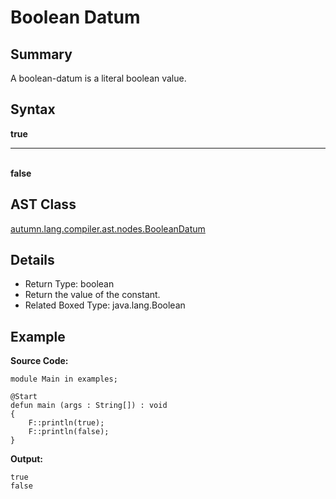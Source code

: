 # Boolean Datum

## Summary

A boolean-datum is a literal boolean value.

## Syntax

<div class="syntax">
<b>true</b><br>
<hr><br>
<b>false</b><br>
</div>

## AST Class

[autumn.lang.compiler.ast.nodes.BooleanDatum](https://www.mackenziehigh.com/autumn/javadoc/autumn/lang/compiler/ast/nodes/BooleanDatum.html)

## Details

+ Return Type: boolean
+ Return the value of the constant.
+ Related Boxed Type: java.lang.Boolean

## Example

**Source Code:**

```plain
module Main in examples;

@Start
defun main (args : String[]) : void
{
    F::println(true);
    F::println(false);
}
```

**Output:**

```plain
true
false
```

